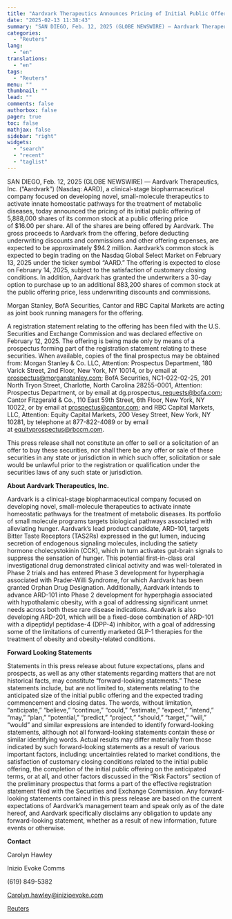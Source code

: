 ```yaml
---
title: "Aardvark Therapeutics Announces Pricing of Initial Public Offering"
date: "2025-02-13 11:38:43"
summary: "SAN DIEGO, Feb. 12, 2025 (GLOBE NEWSWIRE) — Aardvark Therapeutics, Inc. (“Aardvark”) (Nasdaq: AARD), a clinical-stage biopharmaceutical company focused on developing novel, small-molecule therapeutics to activate innate homeostatic pathways for the treatment of metabolic diseases, today announced the pricing of its initial public offering of 5,888,000 shares of its common..."
categories:
  - "Reuters"
lang:
  - "en"
translations:
  - "en"
tags:
  - "Reuters"
menu: ""
thumbnail: ""
lead: ""
comments: false
authorbox: false
pager: true
toc: false
mathjax: false
sidebar: "right"
widgets:
  - "search"
  - "recent"
  - "taglist"
---
```


SAN DIEGO, Feb. 12, 2025 (GLOBE NEWSWIRE) — Aardvark Therapeutics, Inc. (“Aardvark”) (Nasdaq: AARD), a clinical-stage biopharmaceutical company focused on developing novel, small-molecule therapeutics to activate innate homeostatic pathways for the treatment of metabolic diseases, today announced the pricing of its initial public offering of 5,888,000 shares of its common stock at a public offering price of $16.00 per share. All of the shares are being offered by Aardvark. The gross proceeds to Aardvark from the offering, before deducting underwriting discounts and commissions and other offering expenses, are expected to be approximately $94.2 million. Aardvark’s common stock is expected to begin trading on the Nasdaq Global Select Market on February 13, 2025 under the ticker symbol “AARD.” The offering is expected to close on February 14, 2025, subject to the satisfaction of customary closing conditions. In addition, Aardvark has granted the underwriters a 30-day option to purchase up to an additional 883,200 shares of common stock at the public offering price, less underwriting discounts and commissions.

Morgan Stanley, BofA Securities, Cantor and RBC Capital Markets are acting as joint book running managers for the offering.

A registration statement relating to the offering has been filed with the U.S. Securities and Exchange Commission and was declared effective on February 12, 2025. The offering is being made only by means of a prospectus forming part of the registration statement relating to these securities. When available, copies of the final prospectus may be obtained from: Morgan Stanley & Co. LLC, Attention: Prospectus Department, 180 Varick Street, 2nd Floor, New York, NY 10014, or by email at prospectus@morganstanley.com; BofA Securities, NC1-022-02-25, 201 North Tryon Street, Charlotte, North Carolina 28255-0001, Attention: Prospectus Department, or by email at dg.prospectus\_requests@bofa.com; Cantor Fitzgerald & Co., 110 East 59th Street, 6th Floor, New York, NY 10022, or by email at prospectus@cantor.com; and RBC Capital Markets, LLC, Attention: Equity Capital Markets, 200 Vesey Street, New York, NY 10281, by telephone at 877-822-4089 or by email at equityprospectus@rbccm.com.

This press release shall not constitute an offer to sell or a solicitation of an offer to buy these securities, nor shall there be any offer or sale of these securities in any state or jurisdiction in which such offer, solicitation or sale would be unlawful prior to the registration or qualification under the securities laws of any such state or jurisdiction.

**About Aardvark Therapeutics, Inc.**

Aardvark is a clinical-stage biopharmaceutical company focused on developing novel, small-molecule therapeutics to activate innate homeostatic pathways for the treatment of metabolic diseases. Its portfolio of small molecule programs targets biological pathways associated with alleviating hunger. Aardvark’s lead product candidate, ARD-101, targets Bitter Taste Receptors (TAS2Rs) expressed in the gut lumen, inducing secretion of endogenous signaling molecules, including the satiety hormone cholecystokinin (CCK), which in turn activates gut-brain signals to suppress the sensation of hunger. This potential first-in-class oral investigational drug demonstrated clinical activity and was well-tolerated in Phase 2 trials and has entered Phase 3 development for hyperphagia associated with Prader-Willi Syndrome, for which Aardvark has been granted Orphan Drug Designation. Additionally, Aardvark intends to advance ARD-101 into Phase 2 development for hyperphagia associated with hypothalamic obesity, with a goal of addressing significant unmet needs across both these rare disease indications. Aardvark is also developing ARD-201, which will be a fixed-dose combination of ARD-101 with a dipeptidyl peptidase-4 (DPP-4) inhibitor, with a goal of addressing some of the limitations of currently marketed GLP-1 therapies for the treatment of obesity and obesity-related conditions.

**Forward Looking Statements** 

Statements in this press release about future expectations, plans and prospects, as well as any other statements regarding matters that are not historical facts, may constitute “forward-looking statements.” These statements include, but are not limited to, statements relating to the anticipated size of the initial public offering and the expected trading commencement and closing dates. The words, without limitation, “anticipate,” “believe,” “continue,” “could,” “estimate,” “expect,” “intend,” “may,” “plan,” “potential,” “predict,” “project,” “should,” “target,” “will,” “would” and similar expressions are intended to identify forward-looking statements, although not all forward-looking statements contain these or similar identifying words. Actual results may differ materially from those indicated by such forward-looking statements as a result of various important factors, including: uncertainties related to market conditions, the satisfaction of customary closing conditions related to the initial public offering, the completion of the initial public offering on the anticipated terms, or at all, and other factors discussed in the “Risk Factors” section of the preliminary prospectus that forms a part of the effective registration statement filed with the Securities and Exchange Commission. Any forward-looking statements contained in this press release are based on the current expectations of Aardvark’s management team and speak only as of the date hereof, and Aardvark specifically disclaims any obligation to update any forward-looking statement, whether as a result of new information, future events or otherwise.

**Contact**

Carolyn Hawley

Inizio Evoke Comms

(619) 849-5382

Carolyn.hawley@inizioevoke.com

[Reuters](https://www.tradingview.com/news/reuters.com,2025-02-13:newsml_GNX7mslLf:0-aardvark-therapeutics-announces-pricing-of-initial-public-offering/)
